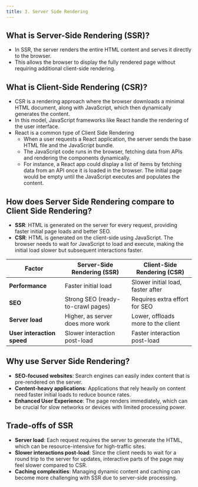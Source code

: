 ```yaml
---
title: 3. Server Side Rendering
---
```


## What is Server-Side Rendering (SSR)?
- In SSR, the server renders the entire HTML content and serves it directly to the browser.
- This allows the browser to display the fully rendered page without requiring additional client-side rendering.

## What is Client-Side Rendering (CSR)?
- CSR is a rendering approach where the browser downloads a minimal HTML document, along with JavaScript, which then dynamically generates the content.
- In this model, JavaScript frameworks like React handle the rendering of the user interface.
- React is a common type of Client Side Rendering
    - When a user requests a React application, the server sends the base HTML file and the JavaScript bundle.
    - The JavaScript code runs in the browser, fetching data from APIs and rendering the components dynamically.
    - For instance, a React app could display a list of items by fetching data from an API once it is loaded in the browser. The initial page would be empty until the JavaScript executes and populates the content.

## How does Server Side Rendering compare to Client Side Rendering?
- **SSR**: HTML is generated on the server for every request, providing faster initial page loads and better SEO.
- **CSR**: HTML is generated on the client-side using JavaScript. The browser needs to wait for JavaScript to load and execute, making the initial load slower but subsequent interactions faster.

| Factor                  | Server-Side Rendering (SSR)        | Client-Side Rendering (CSR)        |
|-------------------------|------------------------------------|------------------------------------|
| **Performance**          | Faster initial load               | Slower initial load, faster after  |
| **SEO**                  | Strong SEO (ready-to-crawl pages)  | Requires extra effort for SEO      |
| **Server load**          | Higher, as server does more work   | Lower, offloads more to the client |
| **User interaction speed**| Slower interaction post-load      | Faster interaction post-load       |

## Why use Server Side Rendering?
- **SEO-focused websites**: Search engines can easily index content that is pre-rendered on the server.
- **Content-heavy applications**: Applications that rely heavily on content need faster initial loads to reduce bounce rates.
- **Enhanced User Experience**: The page renders immediately, which can be crucial for slow networks or devices with limited processing power.

## Trade-offs of SSR
- **Server load**: Each request requires the server to generate the HTML, which can be resource-intensive for high-traffic sites.
- **Slower interactions post-load**: Since the client needs to wait for a round trip to the server for updates, interactive parts of the page may feel slower compared to CSR.
- **Caching complexities**: Managing dynamic content and caching can become more challenging with SSR due to server-side processing.
